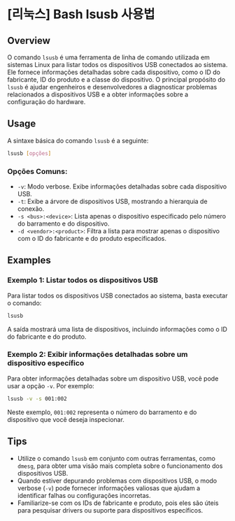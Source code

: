 # [리눅스] Bash lsusb 사용법

## Overview
O comando `lsusb` é uma ferramenta de linha de comando utilizada em sistemas Linux para listar todos os dispositivos USB conectados ao sistema. Ele fornece informações detalhadas sobre cada dispositivo, como o ID do fabricante, ID do produto e a classe do dispositivo. O principal propósito do `lsusb` é ajudar engenheiros e desenvolvedores a diagnosticar problemas relacionados a dispositivos USB e a obter informações sobre a configuração do hardware.

## Usage
A sintaxe básica do comando `lsusb` é a seguinte:

```bash
lsusb [opções]
```

### Opções Comuns:
- `-v`: Modo verbose. Exibe informações detalhadas sobre cada dispositivo USB.
- `-t`: Exibe a árvore de dispositivos USB, mostrando a hierarquia de conexão.
- `-s <bus>:<device>`: Lista apenas o dispositivo especificado pelo número do barramento e do dispositivo.
- `-d <vendor>:<product>`: Filtra a lista para mostrar apenas o dispositivo com o ID do fabricante e do produto especificados.

## Examples
### Exemplo 1: Listar todos os dispositivos USB
Para listar todos os dispositivos USB conectados ao sistema, basta executar o comando:

```bash
lsusb
```

A saída mostrará uma lista de dispositivos, incluindo informações como o ID do fabricante e do produto.

### Exemplo 2: Exibir informações detalhadas sobre um dispositivo específico
Para obter informações detalhadas sobre um dispositivo USB, você pode usar a opção `-v`. Por exemplo:

```bash
lsusb -v -s 001:002
```

Neste exemplo, `001:002` representa o número do barramento e do dispositivo que você deseja inspecionar.

## Tips
- Utilize o comando `lsusb` em conjunto com outras ferramentas, como `dmesg`, para obter uma visão mais completa sobre o funcionamento dos dispositivos USB.
- Quando estiver depurando problemas com dispositivos USB, o modo verbose (`-v`) pode fornecer informações valiosas que ajudam a identificar falhas ou configurações incorretas.
- Familiarize-se com os IDs de fabricante e produto, pois eles são úteis para pesquisar drivers ou suporte para dispositivos específicos.